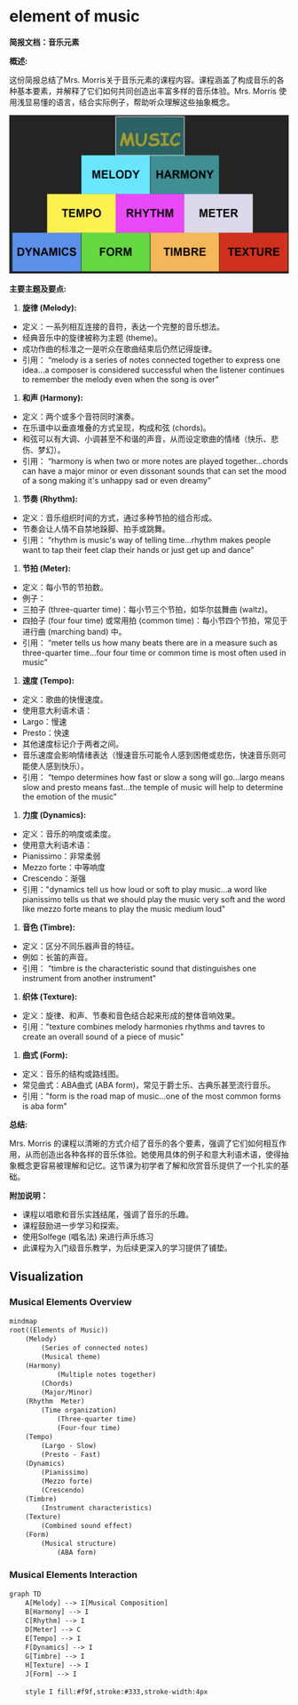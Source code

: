 # element of music 

**简报文档：音乐元素**

**概述:**

这份简报总结了Mrs. Morris关于音乐元素的课程内容。课程涵盖了构成音乐的各种基本要素，并解释了它们如何共同创造出丰富多样的音乐体验。Mrs. Morris 使用浅显易懂的语言，结合实际例子，帮助听众理解这些抽象概念。

![image-20250126184458093](assets/image-20250126184458093.png)

**主要主题及要点:**

1. **旋律 (Melody):**

- 定义：一系列相互连接的音符，表达一个完整的音乐想法。
- 经典音乐中的旋律被称为主题 (theme)。
- 成功作曲的标准之一是听众在歌曲结束后仍然记得旋律。
- 引用： “melody is a series of notes connected together to express one idea…a composer is considered successful when the listener continues to remember the melody even when the song is over”

1. **和声 (Harmony):**

- 定义：两个或多个音符同时演奏。
- 在乐谱中以垂直堆叠的方式呈现，构成和弦 (chords)。
- 和弦可以有大调、小调甚至不和谐的声音，从而设定歌曲的情绪（快乐、悲伤、梦幻）。
- 引用： “harmony is when two or more notes are played together…chords can have a major minor or even dissonant sounds that can set the mood of a song making it's unhappy sad or even dreamy”

1. **节奏 (Rhythm):**

- 定义：音乐组织时间的方式，通过多种节拍的组合形成。
- 节奏会让人情不自禁地跺脚、拍手或跳舞。
- 引用： “rhythm is music's way of telling time…rhythm makes people want to tap their feet clap their hands or just get up and dance”

1. **节拍 (Meter):**

- 定义：每小节的节拍数。
- 例子：
- 三拍子 (three-quarter time)：每小节三个节拍，如华尔兹舞曲 (waltz)。
- 四拍子 (four four time) 或常用拍 (common time)：每小节四个节拍，常见于进行曲 (marching band) 中。
- 引用： “meter tells us how many beats there are in a measure such as three-quarter time…four four time or common time is most often used in music”

1. **速度 (Tempo):**

- 定义：歌曲的快慢速度。
- 使用意大利语术语：
- Largo：慢速
- Presto：快速
- 其他速度标记介于两者之间。
- 音乐速度会影响情绪表达（慢速音乐可能令人感到困倦或悲伤，快速音乐则可能使人感到快乐）。
- 引用： “tempo determines how fast or slow a song will go…largo means slow and presto means fast…the temple of music will help to determine the emotion of the music”

1. **力度 (Dynamics):**

- 定义：音乐的响度或柔度。
- 使用意大利语术语：
- Pianissimo：非常柔弱
- Mezzo forte：中等响度
- Crescendo：渐强
- 引用："dynamics tell us how loud or soft to play music…a word like pianissimo tells us that we should play the music very soft and the word like mezzo forte means to play the music medium loud"

1. **音色 (Timbre):**

- 定义：区分不同乐器声音的特征。
- 例如：长笛的声音。
- 引用： “timbre is the characteristic sound that distinguishes one instrument from another instrument"

1. **织体 (Texture):**

- 定义：旋律、和声、节奏和音色结合起来形成的整体音响效果。
- 引用："texture combines melody harmonies rhythms and tavres to create an overall sound of a piece of music"

1. **曲式 (Form):**

- 定义：音乐的结构或路线图。
- 常见曲式：ABA曲式 (ABA form)，常见于爵士乐、古典乐甚至流行音乐。
- 引用："form is the road map of music…one of the most common forms is aba form"

**总结:**

Mrs. Morris 的课程以清晰的方式介绍了音乐的各个要素，强调了它们如何相互作用，从而创造出各种各样的音乐体验。她使用具体的例子和意大利语术语，使得抽象概念更容易被理解和记忆。这节课为初学者了解和欣赏音乐提供了一个扎实的基础。

**附加说明：**

- 课程以唱歌和音乐实践结尾，强调了音乐的乐趣。
- 课程鼓励进一步学习和探索。
- 使用Solfege (唱名法) 来进行声乐练习
- 此课程为入门级音乐教学，为后续更深入的学习提供了铺垫。

## Visualization

### Musical Elements Overview

```mermaid
mindmap
root((Elements of Music))
    (Melody)
        (Series of connected notes)
        (Musical theme)
    (Harmony)
            (Multiple notes together)
        (Chords)
        (Major/Minor)
    (Rhythm  Meter)
        (Time organization)
            (Three-quarter time)
            (Four-four time)
    (Tempo)
        (Largo - Slow)
        (Presto - Fast)
    (Dynamics)
        (Pianissimo)
        (Mezzo forte)
        (Crescendo)
    (Timbre)
        (Instrument characteristics)
    (Texture)
        (Combined sound effect)
    (Form)
        (Musical structure)
            (ABA form)
```

### Musical Elements Interaction

```mermaid
graph TD
    A[Melody] --> I[Musical Composition]
    B[Harmony] --> I
    C[Rhythm] --> I
    D[Meter] --> C
    E[Tempo] --> I
    F[Dynamics] --> I
    G[Timbre] --> I
    H[Texture] --> I
    J[Form] --> I
    
    style I fill:#f9f,stroke:#333,stroke-width:4px
```
